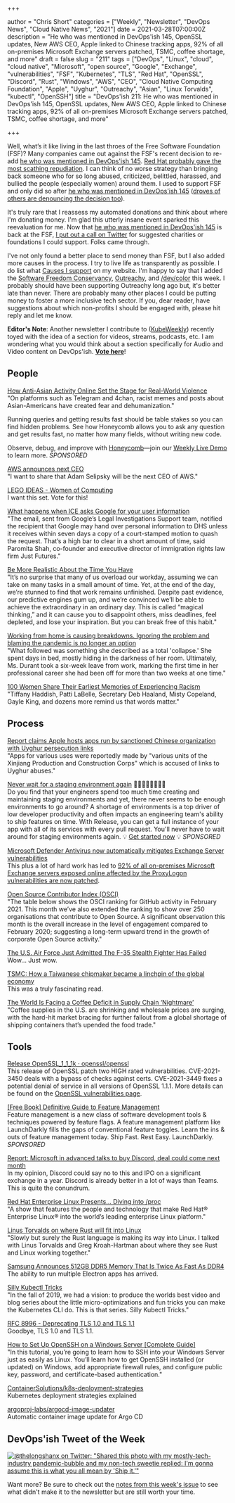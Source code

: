 +++

author = "Chris Short"
categories = ["Weekly", "Newsletter", "DevOps News", "Cloud Native News", "2021"]
date = 2021-03-28T07:00:00Z
description = "He who was mentioned in DevOps'ish 145, OpenSSL updates, New AWS CEO, Apple linked to Chinese tracking apps, 92% of all on-premises Microsoft Exchange servers patched, TSMC, coffee shortage, and more"
draft = false
slug = "211"
tags = ["DevOps", "Linux", "cloud", "cloud native", "Microsoft", "open source", "Google", "Exchange", "vulnerabilities", "FSF", "Kubernetes", "TLS", "Red Hat", "OpenSSL", "Discord", "Rust", "Windows", "AWS", "CEO", "Cloud Native Computing Foundation", "Apple", "Uyghur", "Outreachy", "Asian", "Linux Torvalds", "kubectl", "OpenSSH"]
title = "DevOps'ish 211: He who was mentioned in DevOps'ish 145, OpenSSL updates, New AWS CEO, Apple linked to Chinese tracking apps, 92% of all on-premises Microsoft Exchange servers patched, TSMC, coffee shortage, and more"

+++

Well, what’s it like living in the last throes of the Free Software Foundation (FSF)? Many companies came out against the FSF's recent decision to re-add [he who was mentioned in DevOps'ish 145](https://devopsish.com/145/). [Red Hat probably gave the most scathing repudiation](https://www.redhat.com/en/blog/red-hat-statement-about-richard-stallmans-return-free-software-foundation-board). I can think of no worse strategy than bringing back someone who for so long abused, criticized, belittled, harassed, and bullied the people (especially women) around them. I used to support FSF and only did so after [he who was mentioned in DevOps'ish 145](https://devopsish.com/145/) ([droves of others are denouncing the decision too](https://arstechnica.com/tech-policy/2021/03/free-software-advocates-seek-removal-of-richard-stallman-and-entire-fsf-board/)).

It's truly rare that I reassess my automated donations and think about where I'm donating money. I'm glad this utterly insane event sparked this reevaluation for me. Now that [he who was mentioned in DevOps'ish 145](https://devopsish.com/145/) is back at the FSF, [I put out a call on Twitter](https://twitter.com/ChrisShort/status/1374110058016092168) for suggested charities or foundations I could support. Folks came through.

I've not only found a better place to send money than FSF, but I also added more causes in the process. I try to live life as transparently as possible. I do list what [Causes I support](https://chrisshort.net/causes/) on my website. I'm happy to say that I added the [Software Freedom Conservancy](https://sfconservancy.org/), [Outreachy](https://www.outreachy.org/), and [/dev/color](https://www.devcolor.org/) this week. I probably should have been supporting Outreachy long ago but, it's better late than never. There are probably many other places I could be putting money to foster a more inclusive tech sector. If you, dear reader, have suggestions about which non-profits I should be engaged with, please hit reply and let me know.

**Editor's Note**: Another newsletter I contribute to ([KubeWeekly](https://kubeweekly.io/)) recently toyed with the idea of a section for videos, streams, podcasts, etc. I am wondering what you would think about a section specifically for Audio and Video content on DevOps'ish. [**Vote here**](https://www.strawpoll.me/42863619)!

## People

[How Anti-Asian Activity Online Set the Stage for Real-World Violence](https://www.nytimes.com/2021/03/19/technology/how-anti-asian-activity-online-set-the-stage-for-real-world-violence.html)  
"On platforms such as Telegram and 4chan, racist memes and posts about Asian-Americans have created fear and dehumanization."

Running queries and getting results fast should be table stakes so you can find hidden problems. See how Honeycomb allows you to ask any question and get results fast, no matter how many fields, without writing new code.

Observe, debug, and improve with [Honeycomb](https://www.honeycomb.io/?&utm_source=devopsish&utm_medium=newsletter&utm_campaign=ad&utm_content=honeycomb-homepage-devopish)—join our [Weekly Live Demo](https://honeycomb.zoom.us/webinar/register/7216158407556/WN_R8Sd0hmyS0eG7i6EKH-eAw) to learn more. *SPONSORED*

[AWS announces next CEO](https://www.aboutamazon.com/news/company-news/aws-announces-next-ceo)  
"I want to share that Adam Selipsky will be the next CEO of AWS."

[LEGO IDEAS - Women of Computing](https://ideas.lego.com/projects/3bf5b46c-6c87-4a2d-a2e1-d31ed0e2739e)  
I want this set. Vote for this!

[What happens when ICE asks Google for your user information](https://www.latimes.com/business/technology/story/2021-03-24/federal-agencies-subpoena-google-personal-information)  
"The email, sent from Google’s Legal Investigations Support team, notified the recipient that Google may hand over personal information to DHS unless it receives within seven days a copy of a court-stamped motion to quash the request. That’s a high bar to clear in a short amount of time, said Paromita Shah, co-founder and executive director of immigration rights law firm Just Futures."

[Be More Realistic About the Time You Have](https://hbr.org/2021/03/be-more-realistic-about-the-time-you-have)  
"It’s no surprise that many of us overload our workday, assuming we can take on many tasks in a small amount of time. Yet, at the end of the day, we’re stunned to find that work remains unfinished. Despite past evidence, our predictive engines gum up, and we’re convinced we’ll be able to achieve the extraordinary in an ordinary day. This is called “magical thinking,” and it can cause you to disappoint others, miss deadlines, feel depleted, and lose your inspiration. But you can break free of this habit."

[Working from home is causing breakdowns. Ignoring the problem and blaming the pandemic is no longer an option](https://www.theglobeandmail.com/business/article-people-are-at-the-point-of-emotional-exhaustion-why-white-collar/)  
"What followed was something she described as a total 'collapse.' She spent days in bed, mostly hiding in the darkness of her room. Ultimately, Ms. Durant took a six-week leave from work, marking the first time in her professional career she had been off for more than two weeks at one time."

[100 Women Share Their Earliest Memories of Experiencing Racism](https://www.oprahdaily.com/life/a35844692/100-women-of-color-first-encounter-with-racism/)  
"Tiffany Haddish, Patti LaBelle, Secretary Deb Haaland, Misty Copeland, Gayle King, and dozens more remind us that words matter."

## Process

[Report claims Apple hosts apps run by sanctioned Chinese organization with Uyghur persecution links](https://www.imore.com/report-claims-apple-hosts-apps-run-sanctioned-chinese-organization-uyghur-persecution-links)  
"Apps for various uses were reportedly made by "various units of the Xinjiang Production and Construction Corps" which is accused of links to Uyghur abuses."

[Never wait for a staging environment again](https://releaseapp.io/?utm_source=devopsish&utm_medium=email&utm_content=title&utm_campaign=20210228) 👩‍💻🧑‍💻👨‍💻👩‍💻  
Do you find that your engineers spend too much time creating and maintaining staging environments and yet, there never seems to be enough environments to go around? A shortage of environments is a top driver of low developer productivity and often impacts an engineering team's ability to ship features on time. With Release, you can get a full instance of your app with all of its services with every pull request. You'll never have to wait around for staging environments again. 💡 [Get started now](https://releaseapp.io/?utm_source=devopsish&utm_medium=email&utm_content=get-started&utm_campaign=20210228) 💡 *SPONSORED*

[Microsoft Defender Antivirus now automatically mitigates Exchange Server vulnerabilities](https://www.zdnet.com/article/microsoft-defender-antivirus-now-patches-exchange-server-vulnerabilities/)  
This plus a lot of hard work has led to [92% of all on-premises Microsoft Exchange servers exposed online affected by the ProxyLogon vulnerabilities are now patched](https://securityaffairs.co/wordpress/115896/security/microsoft-exchange-patched.html).

[Open Source Contributor Index (OSCI)](https://opensourceindex.io/)  
"The table below shows the OSCI ranking for GitHub activity in February 2021. This month we’ve also extended the ranking to show over 250 organisations that contribute to Open Source. A significant observation this month is the overall increase in the level of engagement compared to February 2020; suggesting a long-term upward trend in the growth of corporate Open Source activity."

[The U.S. Air Force Just Admitted The F-35 Stealth Fighter Has Failed](https://www.forbes.com/sites/davidaxe/2021/02/23/the-us-air-force-just-admitted-the-f-35-stealth-fighter-has-failed/)  
Wow... Just wow.

[TSMC: How a Taiwanese chipmaker became a linchpin of the global economy](https://arstechnica.com/gadgets/2021/03/tsmc-how-a-taiwanese-chipmaker-became-a-linchpin-of-the-global-economy/)  
This was a truly fascinating read.

[The World Is Facing a Coffee Deficit in Supply Chain ‘Nightmare’](https://www.bloombergquint.com/business/coffee-trade-reeling-from-virus-faces-nightmare-freight-snags)  
"Coffee supplies in the U.S. are shrinking and wholesale prices are surging, with the hard-hit market bracing for further fallout from a global shortage of shipping containers that’s upended the food trade."

## Tools

[Release OpenSSL_1_1_1k · openssl/openssl](https://github.com/openssl/openssl/releases/tag/OpenSSL_1_1_1k)  
This release of OpenSSL patch two HIGH rated vulnerabilities. CVE-2021-3450 deals with a bypass of checks against certs. CVE-2021-3449 fixes a potential denial of service in all versions of OpenSSL 1.1.1. More details can be found on the [OpenSSL vulnerabilities page](https://www.openssl.org/news/vulnerabilities.html).

[[Free Book] Definitive Guide to Feature Management](https://launchdarkly.com/the-definitive-guide-to-feature-management/?utm_source=devopsish&utm_medium=news_pod&utm_campaign=21q1-newsletter)  
Feature management is a new class of software development tools & techniques powered by feature flags. A feature management platform like LaunchDarkly fills the gaps of conventional feature toggles. Learn the ins & outs of feature management today.
Ship Fast. Rest Easy. LaunchDarkly. *SPONSORED*

[Report: Microsoft in advanced talks to buy Discord, deal could come next month](https://siliconangle.com/2021/03/25/report-microsoft-advanced-talks-buy-discord-deal-come-next-month/)  
In my opinion, Discord could say no to this and IPO on a significant exchange in a year. Discord is already better in a lot of ways than Teams. This is quite the conundrum.

[Red Hat Enterprise Linux Presents... Diving into /proc](https://www.youtube.com/watch?v=y8C4MytPci8)  
"A show that features the people and technology that make Red Hat® Enterprise Linux® into the world’s leading enterprise Linux platform."

[Linus Torvalds on where Rust will fit into Linux](https://www.zdnet.com/article/linus-torvalds-on-where-rust-will-fit-into-linux/)  
"Slowly but surely the Rust language is making its way into Linux. I talked with Linus Torvalds and Greg Kroah-Hartman about where they see Rust and Linux working together."

[Samsung Announces 512GB DDR5 Memory That Is Twice As Fast As DDR4](https://hothardware.com/news/samsung-512gb-ddr5-memory-2x-faster-ddr4)  
The ability to run multiple Electron apps has arrived.

[Silly Kubectl Tricks](https://starkandwayne.com/silly-kubectl-tricks/)  
"In the fall of 2019, we had a vision: to produce the worlds best video and blog series about the little micro-optimizations and fun tricks you can make the Kubernetes CLI do. This is that series. Silly Kubectl Tricks."

[RFC 8996 - Deprecating TLS 1.0 and TLS 1.1](https://datatracker.ietf.org/doc/rfc8996/)  
Goodbye, TLS 1.0 and TLS 1.1.

[How to Set Up OpenSSH on a Windows Server [Complete Guide]](https://adamtheautomator.com/openssh-windows/)  
"In this tutorial, you’re going to learn how to SSH into your Windows Server just as easily as Linux. You’ll learn how to get OpenSSH installed (or updated) on Windows, add appropriate firewall rules, and configure public key, password, and certificate-based authentication."

[ContainerSolutions/k8s-deployment-strategies](https://github.com/ContainerSolutions/k8s-deployment-strategies)  
Kubernetes deployment strategies explained

[argoproj-labs/argocd-image-updater](https://github.com/argoproj-labs/argocd-image-updater)  
Automatic container image update for Argo CD

## DevOps'ish Tweet of the Week

[![@thelongshanx on Twitter: "Shared this photo with my mostly-tech-industry pandemic-bubble and my non-tech sweetie replied: I'm gonna assume this is what you all mean by 'Ship it.'"](/images/211-devopsish-tweet-of-the-week.png)](https://twitter.com/thelongshanx/status/1375685164836134919)

Want more? Be sure to check out the [notes from this week's issue](https://devopsish.com/211/notes/) to see what didn't make it to the newsletter but are still worth your time.
